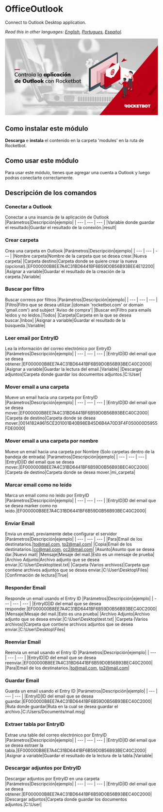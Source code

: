# OfficeOutlook
  
Connect to Outlook Desktop application.  

*Read this in other languages: [English](Manual_OfficeOutlook.md), [Portugues](Manual_OfficeOutlook.pr.md), [Español](Manual_OfficeOutlook.es.md).*
  
![banner](/docs/imgs/Banner_OfficeOutlook.png)
## Como instalar este módulo
  
__Descarga__ e __instala__ el contenido en la carpeta 'modules' en la ruta de Rocketbot.  




## Como usar este módulo
Para usar este módulo, tienes que agregar una cuenta a Outlook y luego podras conectarte correctamente.


## Descripción de los comandos

### Conectar a Outlook
  
Conectar a una insancia de la aplicación de Outlook
|Parámetros|Descripción|ejemplo|
| --- | --- | --- |
|Variable donde guardar el resultado|Guardar el resultado de la conexión.|result|

### Crear carpeta
  
Crea una carpeta en Outlook
|Parámetros|Descripción|ejemplo|
| --- | --- | --- |
|Nombre carpeta|Nombre de la carpeta que se desea crear.|Nueva carpeta|
|Carpeta destino|Carpeta donde se quiere crear la nueva (opcional).|EF000000B8EE7A4C31BD6441BF6B59D0B56B93BEE4E12200|
|Asignar a variable|Guardar el resultado de la creación de la carpeta.|Variable|

### Buscar por filtro
  
Buscar correos por filtros
|Parámetros|Descripción|ejemplo|
| --- | --- | --- |
|Filtro|Filtro que se desea utilizar.|(domain 'rocketbot.com' or domain 'gmail.com') and subject 'Aviso de compra'|
|Buscar en|Filtro para emails leidos y no leidos.|Todos|
|Carpeta|Carpeta en la que se desea buscar.|Inbox|
|Asignar a variable|Guardar el resultado de la búsqueda.|Variable|

### Leer email por EntryID
  
Lea la información del correo electrónico por EntryID
|Parámetros|Descripción|ejemplo|
| --- | --- | --- |
|EntryID|ID del email que se desea obtener.|EF000000B8EE7A4C31BD6441BF6B59D0B56B93BEC40C2000|
|Asignar a variable|Guardar la lectura del email.|Variable|
|Descargar adjuntos|Carpeta donde guardar los documentos adjuntos.|C:\User\|

### Mover email a una carpeta
  
Mueve un email hacia una carpeta por EntryID
|Parámetros|Descripción|ejemplo|
| --- | --- | --- |
|EntryID|ID del email que se desea mover.|EF000000B8EE7A4C31BD6441BF6B59D0B56B93BEC40C2000|
|Carpeta de destino|Carpeta donde se desea mover.|0014182A9615CE201001B40B98EB45D6B4A70D3F4F050000D5955FDE0000|

### Mover email a una carpeta por nombre
  
Mueve un email hacia una carpeta por Nombre (Solo carpetas dentro de la bandeja de entrada)
|Parámetros|Descripción|ejemplo|
| --- | --- | --- |
|EntryID|ID del email que se desea mover.|EF000000B8EE7A4C31BD6441BF6B59D0B56B93BEC40C2000|
|Carpeta de destino|Carpeta donde se desea mover.|mi_carpeta|

### Marcar email como no leído
  
Marca un email como no leído por EntryID
|Parámetros|Descripción|ejemplo|
| --- | --- | --- |
|EntryID|ID del email que se desea marker como no leído.|EF000000B8EE7A4C31BD6441BF6B59D0B56B93BEC40C2000|

### Enviar Email
  
Envia un email, previamente debe configurar el servidor
|Parámetros|Descripción|ejemplo|
| --- | --- | --- |
|Para|Email de los destinatarios.|to@mail.com, to2@mail.com|
|Copia|Email de los destinatarios.|cc@mail.com, cc2@mail.com|
|Asunto|Asunto que se desea dar.|Nuevo mail|
|Mensaje|Mesaje del mail.|Esto es un mensaje de prueba|
|Archivo Adjunto|Archivo adjunto que se desea enviar.|C:\User\Desktop\test.txt|
|Carpeta (Varios archivos)|Carpeta que contiene archivos adjuntos que se desea enviar.|C:\User\Desktop\Files|
|Confirmación de lectura||True|

### Responder Email
  
Responde un email usando el Entry ID
|Parámetros|Descripción|ejemplo|
| --- | --- | --- |
|EntryID|ID del email que se desea responder.|EF000000B8EE7A4C31BD6441BF6B59D0B56B93BEC40C2000|
|Mensaje|Mesaje del mail.|Esto es una prueba|
|Archivo Adjunto|Archivo adjunto que se desea enviar.|C:\User\Desktop\test.txt|
|Carpeta (Varios archivos)|Carpeta que contiene archivos adjuntos que se desea enviar.|C:\User\Desktop\Files|

### Reenviar Email
  
Reenvia un email usando el Entry ID
|Parámetros|Descripción|ejemplo|
| --- | --- | --- |
|EntryID|ID del email que se desea reenviar.|EF000000B8EE7A4C31BD6441BF6B59D0B56B93BEC40C2000|
|Para|Email de los destinatarios.|to@mail.com, to2@mail.com|

### Guardar Email
  
Guarda un email usando el Entry ID
|Parámetros|Descripción|ejemplo|
| --- | --- | --- |
|EntryID|ID del email que se desea guardar.|EF000000B8EE7A4C31BD6441BF6B59D0B56B93BEC40C2000|
|Ruta donde guardar|Ruta en la cual se desea guardar el archivo.|C:/Users/Documents/mail.msg|

### Extraer tabla por EntryID
  
Extrae una table del correo electrónico por EntryID
|Parámetros|Descripción|ejemplo|
| --- | --- | --- |
|EntryID|ID del email que se desea extraer la tabla.|EF000000B8EE7A4C31BD6441BF6B59D0B56B93BEC40C2000|
|Asignar a variable|Guardar el resultado de la lectura de la tabla.|Variable|

### Descargar adjuntos por EntryID
  
Descargar adjuntos por EntryID en una carpeta
|Parámetros|Descripción|ejemplo|
| --- | --- | --- |
|EntryID|ID del email que se desea obtener.|EF000000B8EE7A4C31BD6441BF6B59D0B56B93BEC40C2000|
|Descargar adjuntos|Carpeta donde guardar los documentos adjuntos.|C:\User\|
